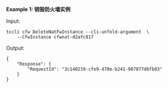**Example 1: 销毁防火墙实例**



Input: 

```
tccli cfw DeleteNatFwInstance --cli-unfold-argument  \
    --CfwInstance cfwnat-d2afc817
```

Output: 
```
{
    "Response": {
        "RequestId": "3c140219-cfe9-470e-b241-907877d6fb03"
    }
}
```

